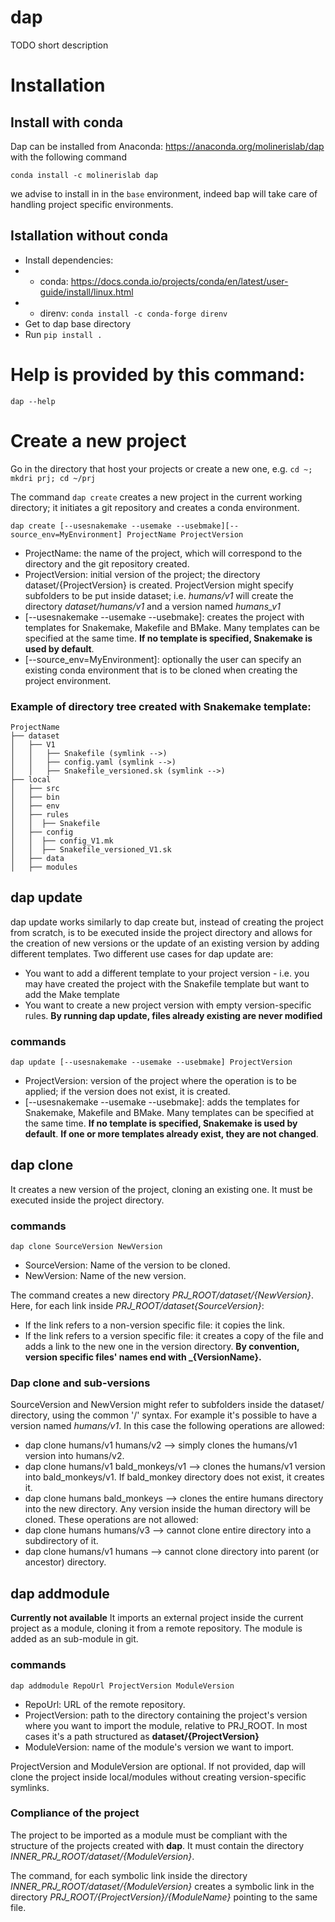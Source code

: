 # dap

TODO short description

# Installation


## Install with conda

Dap can be installed from Anaconda: https://anaconda.org/molinerislab/dap with the following command

```
conda install -c molinerislab dap
```

we advise to install in in the `base` environment, indeed bap will take care of handling project specific environments.

## Istallation without conda
* Install dependencies:
* * conda: https://docs.conda.io/projects/conda/en/latest/user-guide/install/linux.html
* * direnv: `conda install -c conda-forge direnv`
* Get to dap base directory
* Run `pip install .`

# Help is provided by this command:
`dap --help`

# Create a new project
Go in the directory that host your projects or create a new one, e.g. `cd ~; mkdri prj; cd ~/prj`

The command `dap create` creates a new project in the current working directory; it initiates a git repository and creates a conda environment.


```dap create [--usesnakemake --usemake --usebmake][--source_env=MyEnvironment] ProjectName ProjectVersion```

* ProjectName: the name of the project, which will correspond to the directory and the git repository created.
* ProjectVersion: initial version of the project; the directory dataset/{ProjectVersion} is created. ProjectVersion might specify subfolders to be put inside dataset; i.e. *humans/v1* will create the directory *dataset/humans/v1* and a version named *humans_v1*
* [--usesnakemake --usemake --usebmake]: creates the project with templates for Snakemake, Makefile and BMake. Many templates can be specified at the same time. **If no template is specified, Snakemake is used by default**.
* [--source_env=MyEnvironment]: optionally the user can specify an existing conda environment that is to be cloned when creating the project environment.
 
### Example of directory tree created with Snakemake template:
```
ProjectName
├── dataset
│   ├── V1
│   │   ├── Snakefile (symlink -->)
│   │   ├── config.yaml (symlink -->)
│   │   ├── Snakefile_versioned.sk (symlink -->)
├── local
│   ├── src
│   ├── bin
│   ├── env
│   ├── rules
│   │  ├── Snakefile
│   ├── config
│   │  ├── config_V1.mk
│   │  ├── Snakefile_versioned_V1.sk
│   ├── data
│   ├── modules
```

## dap update
dap update works similarly to dap create but, instead of creating the project from scratch, is to be executed inside the project directory and allows for the creation of new versions or the update of an existing version by adding different templates.
Two different use cases for dap update are:
* You want to add a different template to your project version - i.e. you may have created the project with the Snakefile template but want to add the Make template
* You want to create a new project version with empty version-specific rules.
**By running dap update, files already existing are never modified**

### commands
`dap update [--usesnakemake --usemake --usebmake] ProjectVersion`
* ProjectVersion: version of the project where the operation is to be applied; if the version does not exist, it is created.
* [--usesnakemake --usemake --usebmake]: adds the templates for Snakemake, Makefile and BMake. Many templates can be specified at the same time. **If no template is specified, Snakemake is used by default**.  **If one or more templates already exist, they are not changed**.


## dap clone
It creates a new version of the project, cloning an existing one.
It must be executed inside the project directory.
### commands
`dap clone SourceVersion NewVersion`
* SourceVersion: Name of the version to be cloned.
* NewVersion: Name of the new version.

The command creates a new directory  *PRJ_ROOT/dataset/{NewVersion}*. Here, for each link inside *PRJ_ROOT/dataset{SourceVersion}*:
* If the link refers to a non-version specific file: it copies the link.
* If the link refers to a version specific file: it creates a copy of the file and adds a link to the new one in the version directory.
**By convention, version specific files' names end with _{VersionName}.**

### Dap clone and sub-versions
SourceVersion and NewVersion might refer to subfolders inside the dataset/ directory, using the common '/' syntax. For example it's possible to have a version named *humans/v1*. In this case the following operations are allowed:
* dap clone humans/v1 humans/v2 --> simply clones the humans/v1 version into humans/v2.
* dap clone humans/v1 bald_monkeys/v1 --> clones the humans/v1 version into bald_monkeys/v1. If bald_monkey directory does not exist, it creates it.
* dap clone humans bald_monkeys --> clones the entire humans directory into the new directory. Any version inside the human directory will be cloned.
These operations are not allowed:
* dap clone humans humans/v3 --> cannot clone entire directory into a subdirectory of it.
* dap clone humans/v1 humans --> cannot clone directory into parent (or ancestor) directory.

## dap addmodule
**Currently not available**
It imports an external project inside the current project as a module, cloning it from a remote repository. 
The module is added as an sub-module in git.
### commands
`dap addmodule RepoUrl ProjectVersion ModuleVersion`
* RepoUrl: URL of the remote repository.
* ProjectVersion: path to the directory containing the project's version where you want to import the module, relative to PRJ_ROOT. In most cases it's a path structured as **dataset/{ProjectVersion}**
* ModuleVersion: name of the module's version we want to import.

ProjectVersion and ModuleVersion are optional. If not provided, dap will clone the project inside local/modules without creating version-specific symlinks.

### Compliance of the project
The project to be imported as a module must be compliant with the structure of the projects created with **dap**. It must contain the directory *INNER_PRJ_ROOT/dataset/{ModuleVersion}*.

The command, for each symbolic link inside the directory *INNER_PRJ_ROOT/dataset/{ModuleVersion}* creates a symbolic link in the directory *PRJ_ROOT/{ProjectVersion}/{ModuleName}* pointing to the same file.
